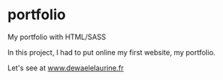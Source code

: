 # portfolio
My portfolio with HTML/SASS

In this project, I had to put online my first website, my portfolio.

Let's see at www.dewaelelaurine.fr


